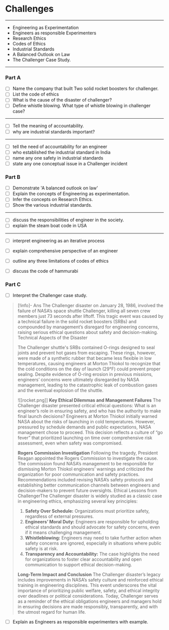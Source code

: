 # Challenges
---
- Engineering as Experimentation
- Engineers as responsible Experimenters
- Research Ethics
- Codes of Ethics
- Industrial Standards
- A Balanced Outlook on Law
- The Challenger Case Study.
---
### Part A
- [ ] Name the company that built Two solid rocket boosters for challenger.
- [ ] List the code of ethics
- [ ] What is the cause of the disaster of challenger?
- [ ] Define whistle blowing. What type of whistle blowing in challenger case?
---
- [ ] Tell the meaning of accountability. 
- [ ] why are industrial standards important?
---
- [ ] tell the need of accountability for an engineer
- [ ] who established the industrial standard in India
- [ ] name any one safety in industrial standards
- [ ] state any one conceptual issue in a Challenger incident
### Part B
- [ ] Demonstrate 'A balanced outlook on law'
- [ ] Explain the concepts of Engineering as experimentation.
- [ ] Infer the concepts on Research Ethics.
- [ ] Show the various industrial standards.
---
- [ ] discuss the responsibilities of engineer in the society.
- [ ] explain the steam boat code in USA
---
- [ ] interpret engineering as an iterative process
- [ ] explain comprehensive perspective of an engineer
- [ ] outline any three limitations of codes of ethics
- [ ] discuss the code of hammurabi 


### Part C
- [ ] Interpret the Challenger case study.
> [!info]- Ans
> The Challenger disaster on January 28, 1986, involved the failure of NASA’s
space shuttle Challenger, killing all seven crew members just 73 seconds after
liftoff. This tragic event was caused by a technical failure in the solid rocket
boosters (SRBs) and compounded by management’s disregard for engineering
concerns, raising serious ethical questions about safety and decision-making.
Technical Aspects of the Disaster
>
>The Challenger shuttle's SRBs contained O-rings designed to seal joints and
prevent hot gases from escaping. These rings, however, were made of a
synthetic rubber that became less flexible in low temperatures, causing
engineers at Morton Thiokol to recognize that the cold conditions on the day of
launch (29°F) could prevent proper sealing. Despite evidence of O-ring erosion
in previous missions, engineers’ concerns were ultimately disregarded by NASA
management, leading to the catastrophic leak of combustion gases and the
eventual explosion of the shuttle.
>
>![[rocket.png]]
> **Key Ethical Dilemmas and Management Failures**
The Challenger disaster presented critical ethical questions: What is an
engineer’s role in ensuring safety, and who has the authority to make final
launch decisions? Engineers at Morton Thiokol initially warned NASA about
the risks of launching in cold temperatures. However, pressured by schedule
demands and public expectations, NASA management chose to proceed. This
decision reflects a culture of “go fever” that prioritized launching on time over
comprehensive risk assessment, even when safety was compromised.
>
>**Rogers Commission Investigation**
Following the tragedy, President Reagan appointed the Rogers Commission to
investigate the cause. The commission found NASA’s management to be
responsible for dismissing Morton Thiokol engineers’ warnings and criticized
the organization for poor communication and safety practices.
Recommendations included revising NASA’s safety protocols and establishing
better communication channels between engineers and decision-makers to
prevent future oversights.
Ethical Lessons from ChallengerThe Challenger disaster is widely studied as a classic case in engineering ethics,
emphasizing several key principles:
> 1. **Safety Over Schedule:** Organizations must prioritize safety, regardless of
external pressures.
>2. **Engineers’ Moral Duty:** Engineers are responsible for upholding ethical
standards and should advocate for safety concerns, even if it means
challenging management.
>3. **Whistleblowing:** Engineers may need to take further action when safety
concerns are ignored, especially in situations where public safety is at
risk.
>4. **Transparency and Accountability:** The case highlights the need for
organizations to foster clear accountability and open communication to
support ethical decision-making.
>
>**Long-Term Impact and Conclusion**
>The Challenger disaster’s legacy includes improvements in NASA’s safety
culture and reinforced ethical training in engineering disciplines. This event
underscores the vital importance of prioritizing public welfare, safety, and
ethical integrity over deadlines or political considerations. Today, Challenger
serves as a reminder of the ethical obligations engineers and managers hold in
ensuring decisions are made responsibly, transparently, and with the utmost
regard for human life.
- [ ] Explain as Engineers as responsible experimenters with example.
